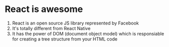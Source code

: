 # React is awesome
1. React is an open source JS library represented by Facebook
2. It's totally different from React Native
3. It has the power of DOM (document object model) which is responsiable for creating a tree structure from your HTML code
